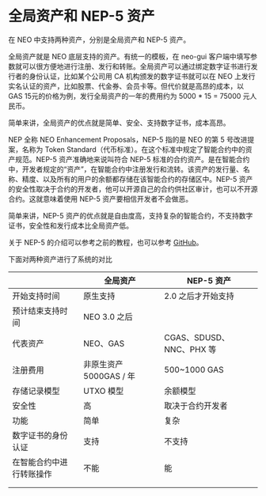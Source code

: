 # 全局资产和 NEP-5 资产

在 NEO 中支持两种资产，分别是全局资产和 NEP-5 资产。

全局资产就是 NEO 底层支持的资产。有统一的模板，在 neo-gui 客户端中填写参数就可以很方便地进行注册、发行和转账。全局资产可以通过绑定数字证书进行发行者的身份认证，比如某个公司用 CA 机构颁发的数字证书就可以在 NEO 上发行实名认证的资产，比如股票、代金券、会员卡等。但代价就是高昂的成本，以 GAS 15元的价格为例，发行全局资产的一年的费用约为 5000 * 15 = 75000 元人民币。

简单来讲，全局资产的优点就是简单、安全、支持数字证书，成本高昂。

NEP 全称 NEO Enhancement Proposals，NEP-5 指的是 NEO 的第 5 号改进提案，名称为 Token Standard（代币标准）。在这个标准中规定了智能合约中的资产规范。NEP-5 资产准确地来说叫符合 NEP-5 标准的合约资产。是在智能合约中，开发者规定的“资产”，在智能合约中注册发行和流转。该资产的发行量、名称、精度、以及所有的用户的余额都存储在该智能合约的存储区中。NEP-5 资产的安全性取决于合约的开发者，他可以开源自己的合约供社区审计，也可以不开源合约。这就意味着使用 NEP-5 资产要相信开发者不会做恶。

简单来讲，NEP-5 资产的优点就是自由度高，支持复杂的智能合约，不支持数字证书，安全性和发行成本比全局资产低。

关于 NEP-5 的介绍可以参考之前的教程，也可以参考 [GitHub](https://github.com/neo-project/proposals/blob/master/nep-5.mediawiki)。

下面对两种资产进行了系统的对比

|                          | 全局资产                | NEP-5 资产               |
| ------------------------ | ----------------------- | ------------------------ |
| 开始支持时间             | 原生支持                | 2.0 之后才开始支持       |
| 预计结束支持时间         | NEO 3.0 之后            |                          |
| 代表资产                 | NEO、GAS                | CGAS、SDUSD、NNC、PHX 等 |
| 注册费用                 | 非原生资产 5000GAS / 年 | 500~1000 GAS             |
| 存储记录模型             | UTXO 模型               | 余额模型                 |
| 安全性                   | 高                      | 取决于合约开发者         |
| 功能                     | 简单                    | 复杂                     |
| 数字证书的身份认证       | 支持                    | 不支持                   |
| 在智能合约中进行转账操作 | 不能                    | 能                       |
|                          |                         |                          |
|                          |                         |                          |

